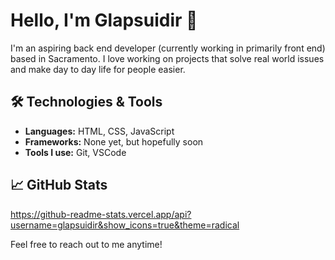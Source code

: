 # Hello, I'm Glapsuidir 👋

I'm an aspiring back end developer (currently working in primarily front end) based in Sacramento. I love working on projects that solve real world issues and make day to day life for people easier.

## 🛠️ Technologies & Tools
- **Languages:** HTML, CSS, JavaScript
- **Frameworks:** None yet, but hopefully soon
- **Tools I use:** Git, VSCode

## 📈 GitHub Stats
https://github-readme-stats.vercel.app/api?username=glapsuidir&show_icons=true&theme=radical

Feel free to reach out to me anytime!
